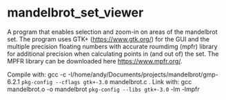 # mandelbrot_set_viewer
A program that enables selection and zoom-in on areas of the mandelbrot set.
The program uses GTK+ (https://www.gtk.org/) for the GUI and the multiple 
precision floating numbers with accurate roumdimg (mpfr) library for additional 
precision when calculating points in (and out of) the set. The MPFR library can 
be downloaded here https://www.mpfr.org/.

Compile with: 
gcc -c -I/home/andy/Documents/projects/mandelbrot/gmp-6.2.1 `pkg-config --cflags gtk+-3.0` mandelbrot.c .
Link with:
gcc mandelbrot.o -o mandelbrot `pkg-config --libs gtk+-3.0` -lm -lmpfr
   
